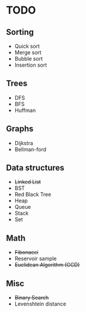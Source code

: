 # TODO

## Sorting
* Quick sort
* Merge sort
* Bubble sort
* Insertion sort

## Trees
* DFS
* BFS
* Huffman

## Graphs
* Dijkstra
* Bellman-ford

## Data structures
* ~~Linked List~~
* BST
* Red Black Tree
* Heap
* Queue
* Stack
* Set

## Math
* ~~Fibonacci~~
* Reservoir sample
* ~~Euclidean Algorithm (GCD)~~

## Misc
* ~~Binary Search~~
* Levenshtein distance
